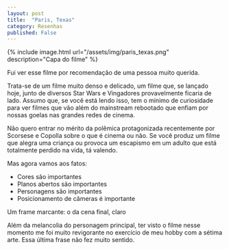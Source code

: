 ```yaml
---
layout: post
title:  "Paris, Texas"
category: Resenhas
published: False
---
```


{% include image.html url="/assets/img/paris_texas.png" description="Capa do filme" %}

Fui ver esse filme por recomendação de uma pessoa muito querida.

Trata-se de um filme muito denso e delicado, um filme que, se lançado hoje, junto de diversos Star Wars e Vingadores provavelmente ficaria de lado. Assumo que, se você está lendo isso, tem o mínimo de curiosidade para ver filmes que vão além do mainstream rebootado que enfiam por nossas goelas nas grandes redes de cinema.

Não quero entrar no mérito da polêmica protagonizada recentemente por Scorsese e Copolla sobre o que é cinema ou não. Se você produz um filme que alegra uma criança ou provoca um escapismo em um adulto que está totalmente perdido na vida, tá valendo.

Mas agora vamos aos fatos:

- Cores são importantes
- Planos abertos são importantes
- Personagens são importantes
- Posicionamento de câmeras é importante

Um frame marcante: o da cena final, claro

Além da melancolia do personagem principal, ter visto o filme nesse momento me foi muito revigorante no exercício de meu hobby com a sétima arte.
Essa última frase não fez muito sentido.

